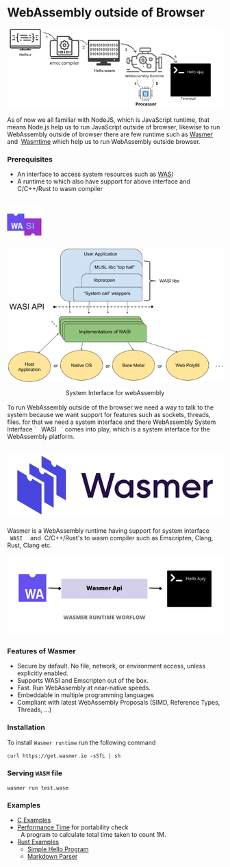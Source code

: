 # WebAssembly outside of Browser


![Non-browser workflow](./../img/runtime.png)

As of now we all familiar with NodeJS, which is JavaScript runtime, that means Node.js help us to run JavaScript outside of browser, likewise to run WebAssembly
outside of browser there are few runtime such as [Wasmer](https://wasmer.io/) and  [Wasmtime](https://wasmtime.dev/) which help us to run WebAssembly outside browser.

### Prerequisites
- An interface to access system resources such as [WASI](https://wasi.dev/)
- A runtime to which also have support for above interface and C/C++/Rust to wasm compiler


## <img src="./../img/wasi.png" alt="wasi logo" width="80"/>

![Non-browser workflow](./../img/wasiArchitecture.png)
<center> System Interface for webAssembly</center>

</br>
To run WebAssembly outside of the browser we need a way to talk to the system because we want support for features such as sockets, threads, files.
for that we need a system interface and there WebAssembly System Interface `   WASI   ` comes into play, which is a system interface for the WebAssembly platform.

## ![Non-browser workflow](./../img/wasmer.png)



Wasmer is a WebAssembly runtime having support for system interface `  WASI  ` and  C/C++/Rust's to wasm compiler such as Emscripten, Clang, Rust, Clang etc.

![Non-browser workflow](./../img/wasmerWorkflow.png)

### Features of Wasmer

- Secure by default. No file, network, or environment access, unless explicitly enabled.
- Supports WASI and Emscripten out of the box.
- Fast. Run WebAssembly at near-native speeds.
- Embeddable in multiple programming languages
- Compliant with latest WebAssembly Proposals (SIMD, Reference Types, Threads, ...)


### Installation
To install `Wasmer runtime` run the following command
```
curl https://get.wasmer.io -sSfL | sh
```

### Serving `WASM` file
```
wasmer run test.wasm
```


### Examples

-  [C Examples](./cWasm)
  - [Performance Time](./cWasm/performanceTime.c) for portability check</br>
  A program to calculate total time taken to count 1M.
- [Rust Examples](./rustWasm)
  - [Simple Hello Program](./rustWasm/hello)
  - [Markdown Parser](./rustWasm/markdown_parser)
